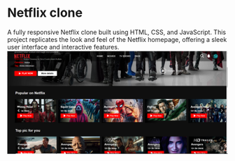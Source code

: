 # Netflix clone
A fully responsive Netflix clone built using HTML, CSS, and JavaScript.
This project replicates the look and feel of the Netflix homepage, offering a sleek user interface and interactive features.
![Hero Section](https://github.com/daveEasyCoder/Netflix-Clone/blob/5416645a01dfcbec7cb6e9f8d16967c566abc995/netfl.png)
